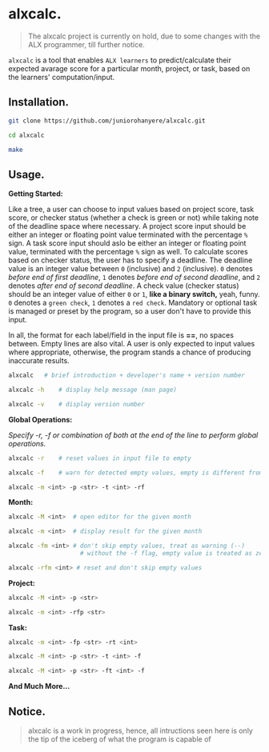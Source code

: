 # alxcalc.

> The alxcalc project is currently on hold, due to some changes with the ALX programmer, till further notice.

`alxcalc` is a tool that enables `ALX learners` to predict/calculate their expected avarage score for a particular month, project, or task, based on the learners' computation/input.

## Installation.

```bash
git clone https://github.com/juniorohanyere/alxcalc.git
```
```bash
cd alxcalc
```
```bash
make
```

## Usage.

**Getting Started:**

Like a tree, a user can choose to input values based on project score, task score, or checker status (whether a check is green or not) while taking note of the deadline space where necessary.
A project score input should be either an integer or floating point value terminated with the percentage `%` sign.
A task score input should aslo be either an integer or floating point value, terminated with the percentage `%` sign as well.
To calculate scores based on checker status, the user has to specify a deadline. The deadline value is an integer value between `0` (inclusive) and `2` (inclusive). `0` denotes *before end of first deadline*, `1` denotes *before end of second deadline*, and `2` denotes *after end of second deadline*.
A check value (checker status) should be an integer value of either `0` or `1`, **like a binary switch,** yeah, funny. `0` denotes a `green check`, `1` denotes a `red check`.
Mandatory or optional task is managed or preset by the program, so a user don't have to provide this input.

In all, the format for each label/field in the input file is **<label>==<value>**, no spaces between. Empty lines are also vital. A user is only expected to input values where appropriate, otherwise, the program stands a chance of producing inaccurate results.


```bash
alxcalc   # brief introduction + developer's name + version number
```
```bash
alxcalc -h    # display help message (man page)
```
```bash
alxcalc -v    # display version number
```

**Global Operations:**

*Specify -r, -f or combination of both at the end of the line to perform global operations.*

```bash
alxcalc -r    # reset values in input file to empty
```
```bash
alxcalc -f    # warn for detected empty values, empty is different from a zero value
```
```bash
alxcalc -m <int> -p <str> -t <int> -rf
```

**Month:**

```bash
alxcalc -M <int>  # open editor for the given month
```
```bash
alxcalc -m <int>  # display result for the given month
```
```bash
alxcalc -fm <int> # don't skip empty values, treat as warning (--)
                    # without the -f flag, empty value is treated as zero
```
```bash
alxcalc -rfm <int> # reset and don't skip empty values
```

**Project:**

```bash
alxcalc -M <int> -p <str>
```
```bash
alxcalc -m <int> -rfp <str>
```

**Task:**

```bash
alxcalc -m <int> -fp <str> -rt <int>
```
```bash
alxcalc -M <int> -p <str> -t <int> -f
```
```bash
alxcalc -M <int> -p <str> -ft <int> -f
```

**And Much More...**

## Notice.

> alxcalc is a work in progress, hence, all intructions seen here is only the tip of the iceberg of what the program is capable of
